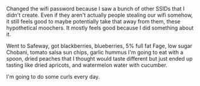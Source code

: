 Changed the wifi password because I saw a bunch of other SSIDs that I didn't create. Even if they aren't actually people stealing our wifi somehow, it still feels good to maybe potentially take that away from them, these hypothetical moochers. It mostly feels good because I did something about it.

Went to Safeway, got blackberries, blueberries, 5% full fat Fage, low sugar Chobani, tomato salsa sun chips, garlic hummus I'm going to eat with a spoon, dried peaches that I thought would taste different but just ended up tasting like dried apricots, and watermelon water with cucumber.

I'm going to do some curls every day.
